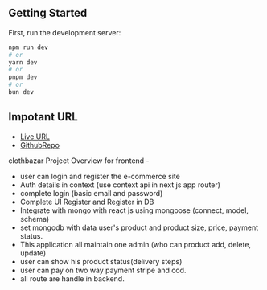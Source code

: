 
## Getting Started

First, run the development server:

```bash
npm run dev
# or
yarn dev
# or
pnpm dev
# or
bun dev
```

## Impotant URL



- [Live URL]() 
- [GithubRepo]() 


clothbazar Project Overview for frontend - 
- user can login and register the e-commerce site
- Auth details in context (use context api in next js app router)
- complete login (basic email and password)
- Complete UI Register and Register in DB 
- Integrate with mongo with react js using mongoose (connect, model, schema)
- set mongodb with data user's product and product size, price, payment status.
- This application all maintain one admin (who can product add, delete, update)
- user can show his product status(delivery steps)
- user can pay on two way payment stripe and cod.
- all route are handle in backend.

